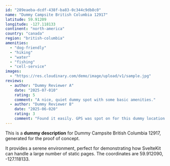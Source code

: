 ```yaml
---
id: "289eaeba-dcdf-438f-ba83-0c344c9db8c0"
name: "Dummy Campsite British Columbia 12917"
latitude: 59.91209
longitude: -127.118133
continent: "north-america"
country: "canada"
region: "british-columbia"
amenities:
  - "dog-friendly"
  - "hiking"
  - "water"
  - "fishing"
  - "cell-service"
images:
  - "https://res.cloudinary.com/demo/image/upload/v1/sample.jpg"
reviews:
  - author: "Dummy Reviewer A"
    date: "2025-07-010"
    rating: 5
    comment: "A nice, quiet dummy spot with some basic amenities."
  - author: "Dummy Reviewer B"
    date: "2025-06-020"
    rating: 3
    comment: "Found it easily. GPS was spot on for this dummy location."
---
```


This is a **dummy description** for Dummy Campsite British Columbia 12917, generated for the proof of concept.

It provides a serene environment, perfect for demonstrating how SvelteKit can handle a large number of static pages. The coordinates are 59.912090, -127.118133.
